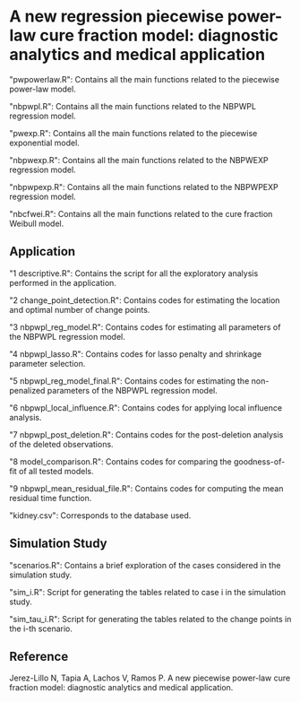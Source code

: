# A new regression piecewise power-law cure fraction model: diagnostic analytics and medical application

"pwpowerlaw.R": Contains all the main functions related to the piecewise power-law model.

"nbpwpl.R": Contains all the main functions related to the NBPWPL regression model.

"pwexp.R": Contains all the main functions related to the piecewise exponential model.

"nbpwexp.R": Contains all the main functions related to the NBPWEXP regression model.

"nbpwpexp.R": Contains all the main functions related to the NBPWPEXP regression model.

"nbcfwei.R": Contains all the main functions related to the cure fraction Weibull model.

## Application

"1 descriptive.R": Contains the script for all the exploratory analysis performed in the application.

"2 change_point_detection.R": Contains codes for estimating the location and optimal number of change points.

"3 nbpwpl_reg_model.R": Contains codes for estimating all parameters of the NBPWPL regression model.

"4 nbpwpl_lasso.R": Contains codes for lasso penalty and shrinkage parameter selection.

"5 nbpwpl_reg_model_final.R": Contains codes for estimating the non-penalized parameters of the NBPWPL regression model.

"6 nbpwpl_local_influence.R": Contains codes for applying local influence analysis.

"7 nbpwpl_post_deletion.R": Contains codes for the post-deletion analysis of the deleted observations.

"8 model_comparison.R": Contains codes for comparing the goodness-of-fit of all tested models.

"9 nbpwpl_mean_residual_file.R": Contains codes for computing the mean residual time function.

"kidney.csv": Corresponds to the database used.

## Simulation Study

"scenarios.R": Contains a brief exploration of the cases considered in the simulation study.

"sim_i.R": Script for generating the tables related to case i in the simulation study.

"sim_tau_i.R": Script for generating the tables related to the change points in the i-th scenario.

## Reference

Jerez-Lillo N, Tapia A, Lachos V, Ramos P. A new piecewise power-law cure fraction model: diagnostic analytics and medical application.
